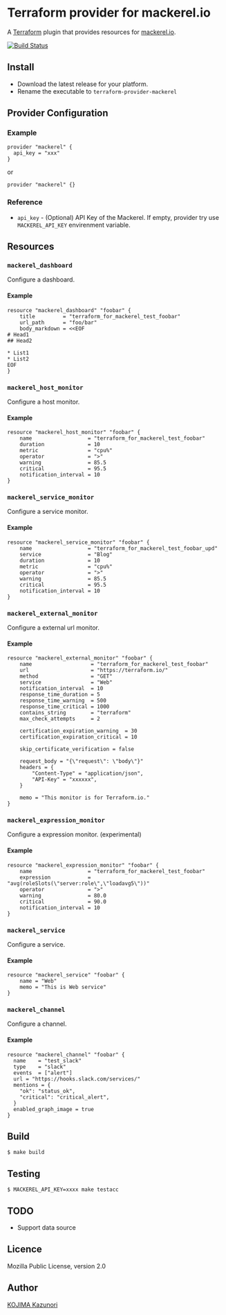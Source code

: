 Terraform provider for mackerel.io
==================================

A [Terraform](https://www.terraform.io/) plugin that provides resources for [mackerel.io](https://mackerel.io/).

[![Build Status](https://travis-ci.org/kjmkznr/terraform-provider-mackerel.svg?branch=master)](https://travis-ci.org/kjmkznr/terraform-provider-mackerel)

Install
-------

* Download the latest release for your platform.
* Rename the executable to `terraform-provider-mackerel`

Provider Configuration
----------------------

### Example

```
provider "mackerel" {
  api_key = "xxx"
}
```

or

```
provider "mackerel" {}
```

### Reference

* `api_key` - (Optional) API Key of the Mackerel. If empty, provider try use `MACKEREL_API_KEY` envirenment variable.

Resources
---------

### `mackerel_dashboard`

Configure a dashboard.

#### Example

```
resource "mackerel_dashboard" "foobar" {
    title         = "terraform_for_mackerel_test_foobar"
    url_path      = "foo/bar"
    body_markdown = <<EOF
# Head1
## Head2

* List1
* List2
EOF
}
```

### `mackerel_host_monitor`

Configure a host monitor.

#### Example

```
resource "mackerel_host_monitor" "foobar" {
    name                  = "terraform_for_mackerel_test_foobar"
    duration              = 10
    metric                = "cpu%"
    operator              = ">"
    warning               = 85.5
    critical              = 95.5
    notification_interval = 10
}
```

### `mackerel_service_monitor`

Configure a service monitor.

#### Example

```
resource "mackerel_service_monitor" "foobar" {
    name                  = "terraform_for_mackerel_test_foobar_upd"
    service               = "Blog"
    duration              = 10
    metric                = "cpu%"
    operator              = ">"
    warning               = 85.5
    critical              = 95.5
    notification_interval = 10
}
```

### `mackerel_external_monitor`

Configure a external url monitor.

#### Example

```
resource "mackerel_external_monitor" "foobar" {
    name                   = "terraform_for_mackerel_test_foobar"
    url                    = "https://terraform.io/"
    method                 = "GET"
    service                = "Web"
    notification_interval  = 10
    response_time_duration = 5
    response_time_warning  = 500
    response_time_critical = 1000
    contains_string        = "terraform"
    max_check_attempts     = 2

    certification_expiration_warning  = 30
    certification_expiration_critical = 10

    skip_certificate_verification = false

    request_body = "{\"request\": \"body\"}"
    headers = {
        "Content-Type" = "application/json",
        "API-Key" = "xxxxxx",
    }

    memo = "This monitor is for Terraform.io."
}
```

### `mackerel_expression_monitor`

Configure a expression monitor. (experimental)

#### Example

```
resource "mackerel_expression_monitor" "foobar" {
    name                  = "terraform_for_mackerel_test_foobar"
    expression            = "avg(roleSlots(\"server:role\",\"loadavg5\"))"
    operator              = ">"
    warning               = 80.0
    critical              = 90.0
    notification_interval = 10
}
```

### `mackerel_service`

Configure a service.

#### Example

```
resource "mackerel_service" "foobar" {
    name = "Web"
    memo = "This is Web service"
}
```

### `mackerel_channel`

Configure a channel.

#### Example

```
resource "mackerel_channel" "foobar" {
  name    = "test_slack"
  type    = "slack"
  events  = ["alert"]
  url = "https://hooks.slack.com/services/"
  mentions = {
    "ok": "status_ok",
    "critical": "critical_alert",
  }
  enabled_graph_image = true
}
```


Build
-----

```
$ make build
```

Testing
-------

```
$ MACKEREL_API_KEY=xxxx make testacc
```

TODO
----

* Support data source


Licence
-------

Mozilla Public License, version 2.0

Author
------

[KOJIMA Kazunori](https://github.com/kjmkznr)

